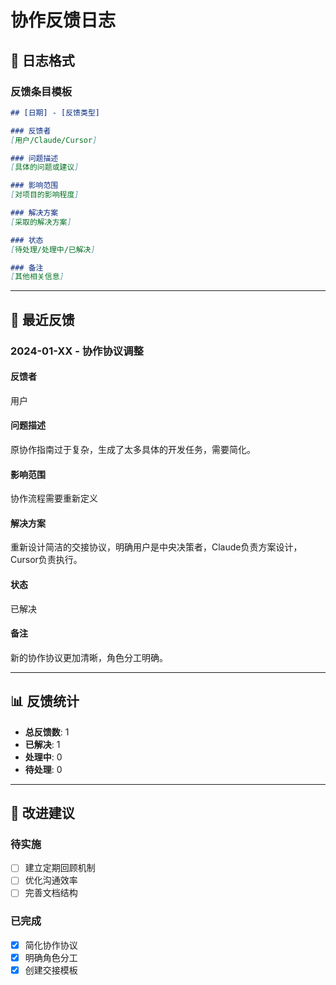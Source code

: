 # 协作反馈日志

## 📝 日志格式

### 反馈条目模板
```markdown
## [日期] - [反馈类型]

### 反馈者
[用户/Claude/Cursor]

### 问题描述
[具体的问题或建议]

### 影响范围
[对项目的影响程度]

### 解决方案
[采取的解决方案]

### 状态
[待处理/处理中/已解决]

### 备注
[其他相关信息]
```

---

## 🔄 最近反馈

### 2024-01-XX - 协作协议调整

#### 反馈者
用户

#### 问题描述
原协作指南过于复杂，生成了太多具体的开发任务，需要简化。

#### 影响范围
协作流程需要重新定义

#### 解决方案
重新设计简洁的交接协议，明确用户是中央决策者，Claude负责方案设计，Cursor负责执行。

#### 状态
已解决

#### 备注
新的协作协议更加清晰，角色分工明确。

---

## 📊 反馈统计

- **总反馈数**: 1
- **已解决**: 1
- **处理中**: 0
- **待处理**: 0

---

## 🎯 改进建议

### 待实施
- [ ] 建立定期回顾机制
- [ ] 优化沟通效率
- [ ] 完善文档结构

### 已完成
- [x] 简化协作协议
- [x] 明确角色分工
- [x] 创建交接模板 